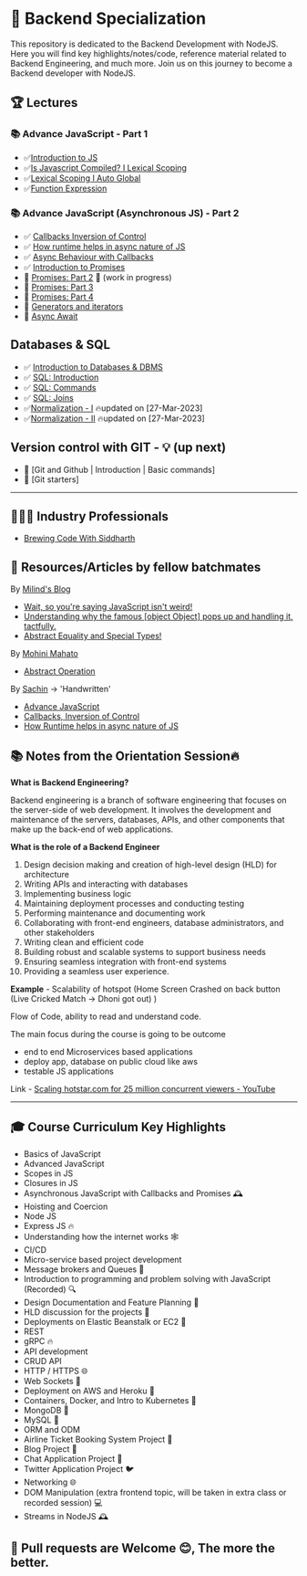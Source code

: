 # 🌲 Backend Specialization

This repository is dedicated to the Backend Development with NodeJS. Here you will find key highlights/notes/code, reference material related to Backend Engineering, and much more. Join us on this journey to become a Backend developer with NodeJS.

## 🏆 Lectures

### 📚 Advance JavaScript - Part 1

- ✅[Introduction to JS](https://github.com/xoraus/Backend-Specialization/blob/main/Lectures/Introduction-to-JS%202-Operators-Conditionals-Loops-basic.md)
- ✅[Is Javascript Compiled? I Lexical Scoping](https://github.com/xoraus/Backend-Specialization/blob/main/Lectures/Is-Javascript-Compiled%3F-Lexical-Scoping.md)
- ✅[Lexical Scoping I Auto Global](https://github.com/xoraus/Backend-Specialization/blob/main/Lectures/Lexical-Scoping-Auto-Global.md)
- ✅[Function Expression](https://github.com/xoraus/Backend-Specialization/blob/main/Lectures/Function-Expression.md) 

### 📚 Advance JavaScript (Asynchronous JS) - Part 2
- ✅ [Callbacks Inversion of Control](https://github.com/xoraus/Backend-Specialization/blob/main/Lectures/Callbacks-IVC.md)
- ✅ [How runtime helps in async nature of JS](https://github.com/xoraus/Backend-Specialization/blob/main/Lectures/How-runtime-helps-in-async-nature-of-JS.md) 
- ✅ [Async Behaviour with Callbacks](https://github.com/xoraus/Backend-Specialization/blob/main/Lectures/Async-Behaviour-with-Callbacks.md) 
- ✅ [Introduction to Promises](https://github.com/xoraus/Backend-Specialization/blob/main/Lectures/intro-to-promises.md)
- 🚧 [Promises: Part 2]() 🚧 (work in progress)
- 🚧 [Promises: Part 3]()
- 🚧 [Promises: Part 4]()
- 🚧 [Generators and iterators]()
- 🚧 [Async Await]()

## Databases & SQL

- ✅ [Introduction to Databases & DBMS](https://github.com/xoraus/Backend-Specialization/blob/main/Lectures/intro-to-dbms.md) 
- ✅ [SQL: Introduction](https://github.com/xoraus/Backend-Specialization/blob/main/Lectures/SQL1.md) 
- ✅ [SQL: Commands](https://github.com/xoraus/Backend-Specialization/blob/main/Lectures/SQL2.md) 
- ✅ [SQL: Joins](https://github.com/xoraus/Backend-Specialization/blob/main/Lectures/SQL3.md) 
- ✅[Normalization - I](https://github.com/xoraus/Backend-Specialization/blob/main/Lectures/Normalization-I.md) 🔥updated on [27-Mar-2023]
- ✅[Normalization - II](https://github.com/xoraus/Backend-Specialization/blob/main/Lectures/Normalization-II.md) 🔥updated on [27-Mar-2023]


## Version control with GIT - 💡 (up next)
- 🚧 [Git and Github | Introduction | Basic commands]
- 🚧 [Git starters]

---

## 👨🏻‍💻 Industry Professionals
- [Brewing Code With Siddharth](https://github.com/xoraus/Backend-Specialization/blob/main/Industry-Professionals/Brewing-Code-With-Siddharth.md)


## 🧵 Resources/Articles by fellow batchmates

By [Milind's Blog](https://blog.milind.live/) 

- [Wait, so you're saying JavaScript isn't weird!](https://blog.milind.live/wait-so-youre-saying-javascript-isnt-weird)
- [Understanding why the famous [object Object] pops up and handling it, tactfully.](https://blog.milind.live/object-object)
- [Abstract Equality and Special Types!](https://blog.milind.live/abstract-equality-and-special-types)

By [Mohini Mahato](https://www.linkedin.com/in/mohinimahato/)

- [Abstract Operation](https://www.linkedin.com/posts/mohinimahato_toprimitive-abstract-operator-activity-7021741753808433153-Xa6J)

By [Sachin](https://github.com/Sachin-RJ7) -> 'Handwritten'

- [Advance JavaScript](https://github.com/xoraus/Backend-Specialization/blob/main/Notes/Advance-JS.pdf)
- [Callbacks, Inversion of Control](https://github.com/xoraus/Backend-Specialization/blob/main/Notes/callbacks_Inversion_of_control_.pdf)
- [How Runtime helps in async nature of JS](https://github.com/xoraus/Backend-Specialization/blob/main/Notes/How_runtime_helps_in_async_nature_of_JS.pdf)

## 📚 Notes from the Orientation Session🔥

**What is Backend Engineering?**

Backend engineering is a branch of software engineering that focuses on the server-side of web development. It involves the development and maintenance of the servers, databases, APIs, and other components that make up the back-end of web applications. 

**What is the role of a Backend Engineer**

1. Design decision making and creation of high-level design (HLD) for architecture
2. Writing APIs and interacting with databases
3. Implementing business logic
4. Maintaining deployment processes and conducting testing
5. Performing maintenance and documenting work
6. Collaborating with front-end engineers, database administrators, and other stakeholders
7. Writing clean and efficient code
8. Building robust and scalable systems to support business needs
9. Ensuring seamless integration with front-end systems
10. Providing a seamless user experience.

**Example** - Scalability of hotspot (Home Screen Crashed on back button (Live Cricked Match → Dhoni got out) )

Flow of Code, ability to read and understand code.

The main focus during the course is going to be outcome
- end to end Microservices based applications
- deploy app, database on public cloud like aws
- testable JS applications

Link - [Scaling hotstar.com for 25 million concurrent viewers - YouTube](https://www.youtube.com/watch?v=QjvyiyH4rr0)

---

## 🎓 Course Curriculum Key Highlights

- Basics of JavaScript 
- Advanced JavaScript 
- Scopes in JS 
- Closures in JS 
- Asynchronous JavaScript with Callbacks and Promises 🕰️
- Hoisting and Coercion 
- Node JS 
- Express JS 🔥
- Understanding how the internet works 🕸️
- CI/CD 
- Micro-service based project development 
- Message brokers and Queues 💬
- Introduction to programming and problem solving with JavaScript (Recorded) 🔍
- Design Documentation and Feature Planning 📝
- HLD discussion for the projects 💬
- Deployments on Elastic Beanstalk or EC2 🚀
- REST 
- gRPC 🔥
- API development 
- CRUD API 
- HTTP / HTTPS 🌐
- Web Sockets 💬
- Deployment on AWS and Heroku 🚀
- Containers, Docker, and Intro to Kubernetes 🐳
- MongoDB 💾
- MySQL 💾
- ORM and ODM 
- Airline Ticket Booking System Project 🛫
- Blog Project 📝
- Chat Application Project 💬
- Twitter Application Project 🐦
- Networking 🌐
- DOM Manipulation (extra frontend topic, will be taken in extra class or recorded session) 💻
- Streams in NodeJS 🕰️

## 🚨 Pull requests are Welcome 😊, The more the better.
